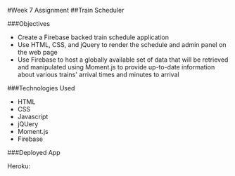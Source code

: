 #Week 7 Assignment
##Train Scheduler

###Objectives

* Create a Firebase backed train schedule application
* Use HTML, CSS, and jQuery to render the schedule and admin panel on the web page
* Use Firebase to host a globally available set of data that will be retrieved and manipulated using Moment.js to provide up-to-date information about various trains' arrival times and minutes to arrival

###Technologies Used

* HTML
* CSS
* Javascript
* jQUery
* Moment.js
* Firebase

###Deployed App

Heroku:
